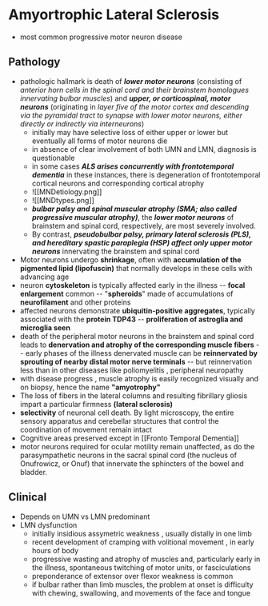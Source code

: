 # Amyortrophic Lateral Sclerosis 
- most common progressive motor neuron disease 
## Pathology 
- pathologic hallmark is death of ***lower motor neurons*** (consisting of *anterior horn cells in the spinal cord and their brainstem homologues innervating bulbar muscles*) and ***upper, or corticospinal, motor neurons*** (originating in *layer five of the motor cortex and descending via the pyramidal tract to synapse with lower motor neurons, either directly or indirectly via interneurons*)
	- initially may have selective loss of either upper or lower but eventually all forms of motor neurons die 
	- in absence of clear involvement of both UMN and LMN, diagnosis is questionable 
	- in some cases ***ALS arises concurrently with frontotemporal dementia*** in these instances, there is degeneration of frontotemporal cortical neurons and corresponding cortical atrophy
	- ![[MNDetiology.png]]
	- ![[MNDtypes.png]]
	- ***bulbar palsy and spinal muscular atrophy (SMA; also called progressive muscular atrophy)***, the ***lower motor neurons*** of brainstem and spinal cord, respectively, are most severely involved. 
	- By contrast, ***pseudobulbar palsy, primary lateral sclerosis (PLS), and hereditary spastic paraplegia (HSP) affect only upper motor neurons*** innervating the brainstem and spinal cord
- Motor neurons undergo **shrinkage**, often with **accumulation of the pigmented lipid (lipofuscin)** that normally develops in these cells with advancing age
- neuron **cytoskeleton** is typically affected early in the illness -- **focal enlargement** common -- "**spheroids**" made of accumulations of **neurofilament** and other proteins 
- affected neurons demonstrate **ubiquitin-positive aggregates**, typically associated with the **protein TDP43** -- **proliferation of astroglia and microglia seen** 
- death of the peripheral motor neurons in the brainstem and spinal cord leads to **denervation and atrophy of the corresponding muscle fibers** -- early phases of the illness denervated muscle can be **reinnervated by sprouting of nearby distal motor nerve terminals** -- but reinnervation less than in other diseases like poliomyelitis , peripheral neuropathy 
- with disease progress , muscle atrophy is easily recognized visually and on biopsy, hence the name **"amyotrophy"**
- The loss of fibers in the lateral columns and resulting fibrillary gliosis impart a particular firmness **(lateral sclerosis)** 
- **selectivity** of neuronal cell death. By light microscopy, the entire sensory apparatus and cerebellar structures that control the coordination of movement remain intact
- Cognitive areas preserved except in [[Fronto Temporal Dementia]] 
- motor neurons required for ocular motility remain unaffected, as do the parasympathetic neurons in the sacral spinal cord (the nucleus of Onufrowicz, or Onuf) that innervate the sphincters of the bowel and bladder. 
## Clinical 
- Depends on UMN vs LMN predominant 
- LMN dysfunction
	- initially insidious assymetric weakness , usually distally in one limb 
	- recent development of cramping with volitional movement , in early hours of body 
	- progressive wasting and atrophy of muscles and, particularly early in the illness, spontaneous twitching of motor units, or fasciculations 
	- preponderance of extensor over flexor weakness is common
	- if bulbar rather than limb muscles, the problem at onset is difficulty with chewing, swallowing, and movements of the face and tongue